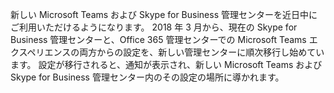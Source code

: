 新しい Microsoft Teams および Skype for Business 管理センターを近日中にご利用いただけるようになります。  2018 年 3 月から、現在の Skype for Business 管理センターと、Office 365 管理センターでの Microsoft Teams エクスペリエンスの両方からの設定を、新しい管理センターに順次移行し始めています。 設定が移行されると、通知が表示され、新しい Microsoft Teams および Skype for Business 管理センター内のその設定の場所に導かれます。
